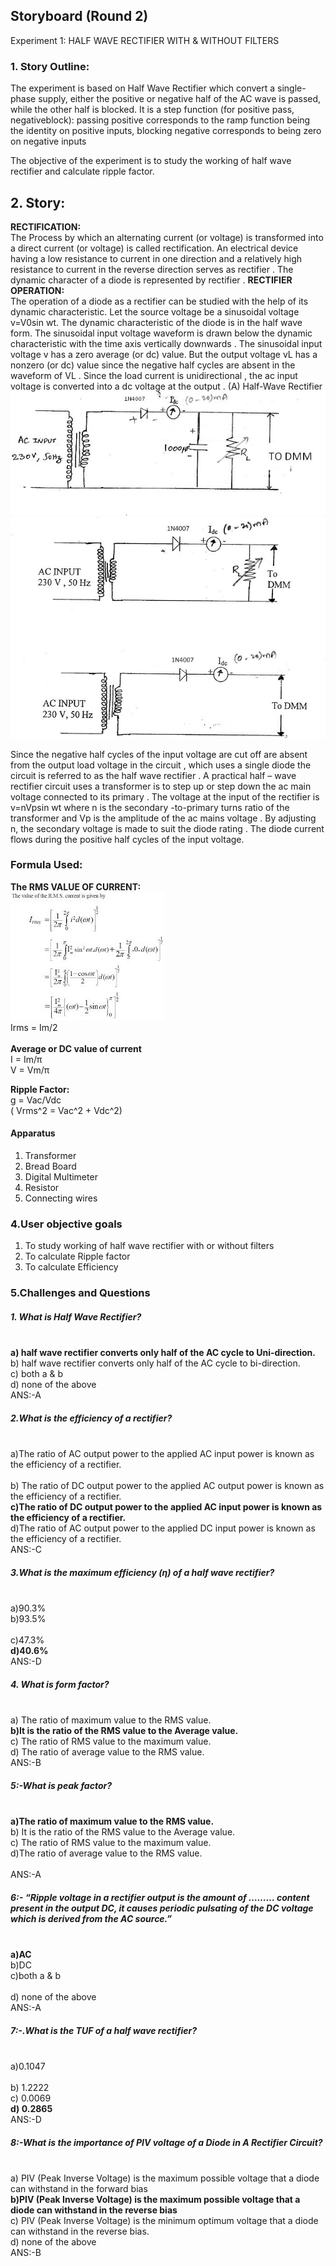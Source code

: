 ## Storyboard (Round 2)

Experiment 1: HALF WAVE RECTIFIER WITH & WITHOUT FILTERS

### 1. Story Outline:

The experiment is based on Half Wave Rectifier  which convert a single-phase supply, either the positive or negative half of the AC wave is passed, while the other half is blocked.
It is a step function (for positive pass, negativeblock): passing positive corresponds to the ramp function being the identity on positive inputs, blocking negative corresponds to being zero on negative inputs

The objective of the experiment is to study the working of half wave rectifier and calculate ripple factor.

## 2. Story:

<b>RECTIFICATION:</b><br>
The Process by which an alternating current (or voltage) is transformed into  a direct current (or voltage) is called rectification. An electrical device having a low resistance to current in one direction and a relatively high resistance  to current in the reverse direction serves as rectifier . The dynamic character of a diode is represented by rectifier . 
<b>RECTIFIER OPERATION:</b><br>
The operation of a diode as a rectifier can be studied with the help of its dynamic characteristic. Let the source voltage be a sinusoidal voltage v=V0sin wt. The dynamic characteristic of the diode is in the half wave form. The sinusoidal input voltage waveform is drawn below the dynamic characteristic with the time axis vertically downwards .
The sinusoidal input voltage v has a zero average (or dc) value. But the output voltage vL has a nonzero (or dc) value since the negative half cycles are absent in the waveform of VL . Since the load current is unidirectional , the ac input voltage is converted into  a dc voltage at the output .
(A)	Half-Wave Rectifier 
<img src="storyboard/rectifier with.jpg">
<img src="storyboard/rectifier without.jpg">

Since the negative half cycles of the input voltage are cut off are absent from the output load voltage in the circuit  , which uses a single diode the circuit is referred to as the half wave rectifier . A practical half – wave rectifier circuit  uses a transformer is to step up or step down  the ac main voltage connected to its primary . The voltage at the input of the rectifier is 
v=nVpsin wt where n is the secondary -to-primary turns ratio of the transformer and Vp is the amplitude of the ac mains voltage . By adjusting n, the secondary voltage is made to suit the diode rating . The diode current flows during the positive half cycles of the input voltage.

### Formula Used:

<b>The RMS VALUE OF CURRENT:</b><br>
<img src="storyboard/ima.jpg"><br>
                        Irms  =  Im/2 
<br><br>
<b>Average or DC value of current</b> <br>
  I =  Im/π<br>
  V =   Vm/π<br>
  
  <b>Ripple Factor:</b><br>
  g =	Vac/Vdc       <br>             (  Vrms^2 = Vac^2 + Vdc^2)




#### Apparatus
1. Transformer
2. Bread Board 
3. Digital Multimeter 
4. Resistor
5. Connecting wires


### 4.User objective goals
1. To study working of half wave rectifier with or without filters
2. To calculate Ripple factor 
3. To calculate Efficiency


### 5.Challenges and Questions
##### 1.	What is Half Wave Rectifier?
<br> <b> a) half wave rectifier converts only half of the AC cycle to Uni-direction. </b> 
<br> b) half wave rectifier converts only half of the AC cycle to bi-direction.
<br> c) both a & b 
<br> d) none of the above
<br> ANS:-A

##### 2.What is the efficiency of a rectifier?	
<br> a)The ratio of AC output power to the applied AC input power is known as the efficiency of a rectifier.	
<br> b) The ratio of DC output power to the applied AC output power is known as the efficiency of a rectifier.
<br> <b> c)The ratio of DC output power to the applied AC input power is known as the efficiency of a rectifier.</b>
<br> d)The ratio of AC output power to the applied DC input power is known as the efficiency of a rectifier.
<br> ANS:-C

##### 3.What is the maximum efficiency (η) of a half wave rectifier?
<br> a)90.3% 
<br> b)93.5%	 
<br> c)47.3% 
<br> <b> d)40.6%   </b>
<br> ANS:-D

##### 4. What is form factor?
<br> a) The ratio of maximum value to the RMS value.
<br> <b> b)It is the ratio of the RMS value to the Average value.</b>
<br> c) The ratio of RMS value to the maximum value. 
<br> d) The ratio of average value to the RMS value.
<br> ANS:-B

##### 5:-What is peak factor?
<br> <b> a)The ratio of maximum value to the RMS value.</b> 
<br> b) It is the ratio of the RMS value to the Average value. 
<br> c) The ratio of RMS value to the maximum value.
<br> d)The ratio of average value to the RMS value.  
<br> ANS:-A

##### 6:- “Ripple voltage in a rectifier output is the amount of ……… content present in the output DC, it causes periodic pulsating of the DC voltage which is derived from the AC source.”
<br> <b> a)AC </b>
<br> b)DC
<br> c)both a & b  
<br> d) none of the above
<br> ANS:-A
 
##### 7:-.What is the TUF of a half wave rectifier?
<br> a)0.1047  
<br> b) 1.2222
<br> c)  0.0069
<br>  <b> d) 0.2865 </b>
<br> ANS:-D

##### 8:-What is the importance of PIV voltage of a Diode in A Rectifier Circuit? 
<br> a) PIV (Peak Inverse Voltage) is the maximum possible voltage that a diode can withstand in the forward bias
<br> <b> b)PIV (Peak Inverse Voltage) is the maximum possible voltage that a diode can withstand in the reverse bias </b>
<br> c) PIV (Peak Inverse Voltage) is the minimum optimum voltage that a diode can withstand in the reverse bias.
<br> d) none of the above
<br> ANS:-B






















